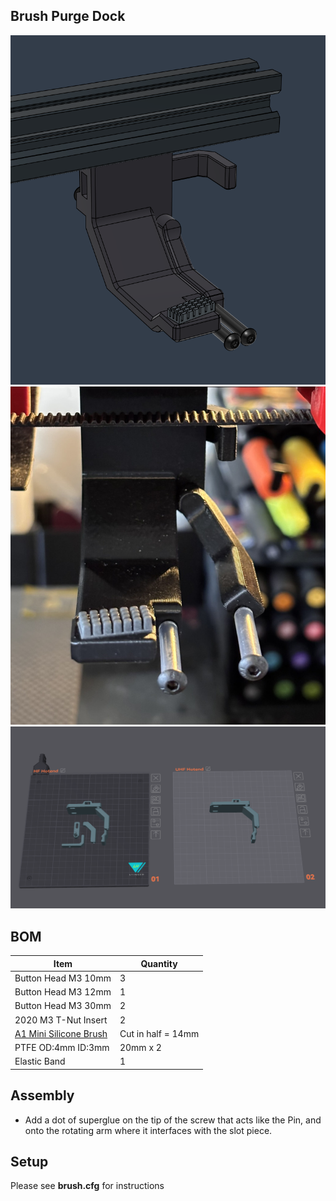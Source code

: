 
## Brush Purge Dock

![](Images/1.png)
![](Images/3.JPEG)
![](Images/2.png)


## BOM

Item | Quantity
-|- 
Button Head M3 10mm  | 3
Button Head M3 12mm  | 1
Button Head M3 30mm  | 2
2020 M3 T-Nut Insert   | 2
[A1 Mini Silicone Brush](https://s.click.aliexpress.com/e/_oCtyVVf) | Cut in half = 14mm
PTFE OD:4mm ID:3mm  | 20mm x 2
Elastic Band  | 1


## Assembly

* Add a dot of superglue on the tip of the screw that acts like the Pin, and onto the rotating arm where it interfaces with the slot piece.

## Setup

Please see **brush.cfg** for instructions